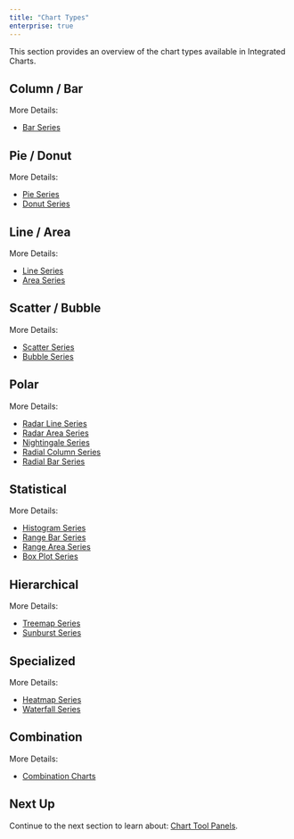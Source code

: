 ```yaml
---
title: "Chart Types"
enterprise: true
---
```


This section provides an overview of the chart types available in Integrated Charts.

## Column / Bar

<grid-example title='Column / Bar' name='column-bar' type='generated' options='{ "exampleHeight": 850, "enterprise": true,  "modules": ["clientside", "menu", "charts-enterprise"] }'></grid-example>

More Details:

- [Bar Series](https://charts.ag-grid.com/react/bar-series/)

## Pie / Donut

<grid-example title='Pie / Donut' name='pie-donut' type='generated' options='{ "exampleHeight": 850, "enterprise": true,  "modules": ["clientside", "menu", "charts-enterprise"] }'></grid-example>

More Details:

- [Pie Series](https://charts.ag-grid.com/react/pie-series/)
- [Donut Series](https://charts.ag-grid.com/react/donut-series/)

## Line / Area

<grid-example title='Line / Area' name='line-area' type='generated' options='{ "exampleHeight": 850, "enterprise": true,  "modules": ["clientside", "menu", "charts-enterprise"] }'></grid-example>

More Details:

- [Line Series](https://charts.ag-grid.com/react/line-series/)
- [Area Series](https://charts.ag-grid.com/react/area-series/)

## Scatter / Bubble

<grid-example title='Scatter / Bubble' name='scatter-bubble' type='generated' options='{ "exampleHeight": 850, "enterprise": true,  "modules": ["clientside", "menu", "charts-enterprise"] }'></grid-example>

More Details:

- [Scatter Series](https://charts.ag-grid.com/react/scatter-series/)
- [Bubble Series](https://charts.ag-grid.com/react/bubble-series/)

## Polar

<grid-example title='Polar' name='polar' type='generated' options='{ "exampleHeight": 850, "enterprise": true,  "modules": ["clientside", "menu", "charts-enterprise"] }'></grid-example>

More Details:

- [Radar Line Series](https://charts.ag-grid.com/react/radar-line-series/)
- [Radar Area Series](https://charts.ag-grid.com/react/radar-area-series/)
- [Nightingale Series](https://charts.ag-grid.com/react/nightingale-series/)
- [Radial Column Series](https://charts.ag-grid.com/react/radial-column-series/)
- [Radial Bar Series](https://charts.ag-grid.com/react/radial-bar-series/)

## Statistical

<grid-example title='Statistical' name='statistical' type='generated' options='{ "exampleHeight": 850, "enterprise": true,  "modules": ["clientside", "menu", "charts-enterprise"] }'></grid-example>

More Details:

- [Histogram Series](https://charts.ag-grid.com/react/histogram-series/)
- [Range Bar Series](https://charts.ag-grid.com/react/range-bar-series/)
- [Range Area Series](https://charts.ag-grid.com/react/range-area-series/)
- [Box Plot Series](https://charts.ag-grid.com/react/box-plot-series/)

## Hierarchical

<grid-example title='Hierarchical' name='hierarchical' type='generated' options='{ "exampleHeight": 850, "enterprise": true,  "modules": ["clientside", "menu", "rowgrouping", "charts-enterprise"] }'></grid-example>

More Details:

- [Treemap Series](https://charts.ag-grid.com/react/treemap-series/)
- [Sunburst Series](https://charts.ag-grid.com/react/sunburst-series/)

## Specialized

<grid-example title='Specialized' name='specialized' type='generated' options='{ "exampleHeight": 850, "enterprise": true,  "modules": ["clientside", "menu", "charts-enterprise"] }'></grid-example>

More Details:

- [Heatmap Series](https://charts.ag-grid.com/react/heatmap-series/)
- [Waterfall Series](https://charts.ag-grid.com/react/waterfall-series/)

## Combination

<grid-example title='Combination' name='combo' type='generated' options='{ "exampleHeight": 850, "enterprise": true,  "modules": ["clientside", "menu", "charts-enterprise"] }'></grid-example>

More Details:

- [Combination Charts](https://charts.ag-grid.com/react/combination-series/)

## Next Up

Continue to the next section to learn about: [Chart Tool Panels](/integrated-charts-chart-tool-panels/).



